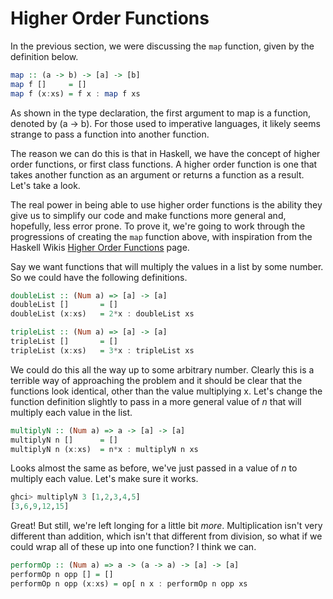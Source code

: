 # Higher Order Functions

In the previous section, we were discussing the `map` function, given by the definition below.

```haskell
map :: (a -> b) -> [a] -> [b]
map f []     = []
map f (x:xs) = f x : map f xs
```

As shown in the type declaration, the first argument to map is a function, denoted by (a -> b). For those used to imperative languages, it likely seems strange to pass a function into another function. 

The reason we can do this is that in Haskell, we have the concept of higher order functions, or first class functions. A higher order function is one that takes another function as an argument or returns a function as a result. Let's take a look.

The real power in being able to use higher order functions is the ability they give us to simplify our code and make functions more general and, hopefully, less error prone. To prove it, we're going to work through the progressions of creating the `map` function above, with inspiration from the Haskell Wikis [Higher Order Functions](https://www.haskell.org/haskellwiki/Higher_order_function) page. 

Say we want functions that will multiply the values in a list by some number. So we could have the following definitions.

```haskell
doubleList :: (Num a) => [a] -> [a]
doubleList []       = []
doubleList (x:xs)   = 2*x : doubleList xs

tripleList :: (Num a) => [a] -> [a]
tripleList []       = []
tripleList (x:xs)   = 3*x : tripleList xs
```
We could do this all the way up to some arbitrary number. Clearly this is a terrible way of approaching the problem and it should be clear that the functions look identical, other than the value multiplying x. Let's change the function definition slightly to pass in a more general value of *n* that will multiply each value in the list.

```haskell
multiplyN :: (Num a) => a -> [a] -> [a]
multiplyN n []      = []
multiplyN n (x:xs)  = n*x : multiplyN n xs
```
Looks almost the same as before, we've just passed in a value of *n* to multiply each value. Let's make sure it works.

```haskell
ghci> multiplyN 3 [1,2,3,4,5]
[3,6,9,12,15]
```

Great! But still, we're left longing for a little bit *more*. Multiplication isn't very different than addition, which isn't that different from division, so what if we could wrap all of these up into one function? I think we can.

```haskell
performOp :: (Num a) => a -> (a -> a) -> [a] -> [a]
performOp n opp [] = []
performOp n opp (x:xs) = op[ n x : performOp n opp xs
```






















 